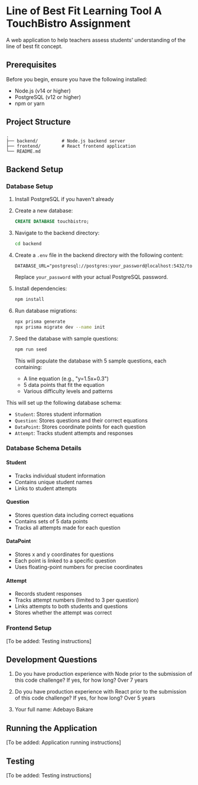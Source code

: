 # Line of Best Fit Learning Tool A TouchBistro Assignment

A web application to help teachers assess students' understanding of the line of best fit concept.

## Prerequisites

Before you begin, ensure you have the following installed:
- Node.js (v14 or higher)
- PostgreSQL (v12 or higher)
- npm or yarn

## Project Structure

```
.
├── backend/         # Node.js backend server
├── frontend/        # React frontend application
└── README.md
```
## Backend Setup
### Database Setup

1. Install PostgreSQL if you haven't already
2. Create a new database:
   ```sql
   CREATE DATABASE touchbistro;
   ```

3. Navigate to the backend directory:
   ```bash
   cd backend
   ```

4. Create a `.env` file in the backend directory with the following content:
   ```
   DATABASE_URL="postgresql://postgres:your_password@localhost:5432/touchbistro"
   ```
   Replace `your_password` with your actual PostgreSQL password.

5. Install dependencies:
   ```bash
   npm install
   ```

6. Run database migrations:
   ```bash
   npx prisma generate
   npx prisma migrate dev --name init
   ```

7. Seed the database with sample questions:
   ```bash
   npm run seed
   ```
   This will populate the database with 5 sample questions, each containing:
   - A line equation (e.g., "y=1.5x+0.3")
   - 5 data points that fit the equation
   - Various difficulty levels and patterns

This will set up the following database schema:
- `Student`: Stores student information
- `Question`: Stores questions and their correct equations
- `DataPoint`: Stores coordinate points for each question
- `Attempt`: Tracks student attempts and responses

### Database Schema Details

#### Student
- Tracks individual student information
- Contains unique student names
- Links to student attempts

#### Question
- Stores question data including correct equations
- Contains sets of 5 data points
- Tracks all attempts made for each question

#### DataPoint
- Stores x and y coordinates for questions
- Each point is linked to a specific question
- Uses floating-point numbers for precise coordinates

#### Attempt
- Records student responses
- Tracks attempt numbers (limited to 3 per question)
- Links attempts to both students and questions
- Stores whether the attempt was correct

### Frontend Setup
[To be added: Testing instructions]

## Development Questions

1. Do you have production experience with Node prior to the submission of this code challenge? If yes, for how long? 0ver 7 years


2. Do you have production experience with React prior to the submission of this code challenge? If yes, for how long? Over 5 years


3. Your full name: Adebayo Bakare



## Running the Application

[To be added: Application running instructions]

## Testing

[To be added: Testing instructions]